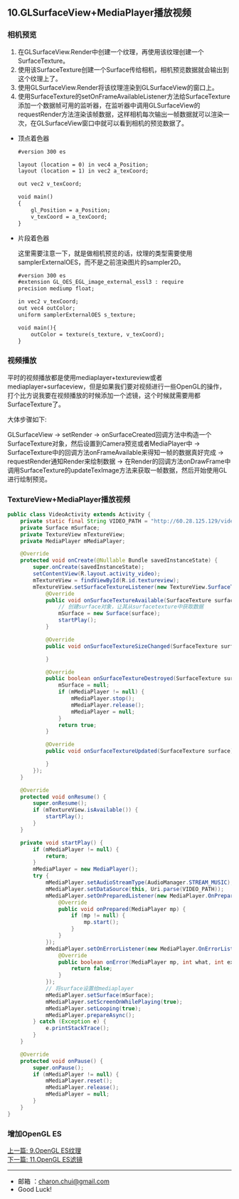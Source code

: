 ## 10.GLSurfaceView+MediaPlayer播放视频

### 相机预览

1. 在GLSurfaceView.Render中创建一个纹理，再使用该纹理创建一个SurfaceTexture。
2. 使用该SurfaceTexture创建一个Surface传给相机，相机预览数据就会输出到这个纹理上了。
3. 使用GLSurfaceView.Render将该纹理渲染到GLSurfaceView的窗口上。
4. 使用SurfaceTexture的setOnFrameAvailableListener方法给SurfaceTexture添加一个数据帧可用的监听器，在监听器中调用GLSurfaceView的requestRender方法渲染该帧数据，这样相机每次输出一帧数据就可以渲染一次，在GLSurfaceView窗口中就可以看到相机的预览数据了。

- 顶点着色器

  ```xml
  #version 300 es
  
  layout (location = 0) in vec4 a_Position;
  layout (location = 1) in vec2 a_texCoord;
  
  out vec2 v_texCoord;
  
  void main()
  {
      gl_Position = a_Position;
      v_texCoord = a_texCoord;
  }
  ```

- 片段着色器

  这里需要注意一下，就是做相机预览的话，纹理的类型需要使用samplerExternalOES，而不是之前渲染图片的sampler2D。

  ```xml
  #version 300 es
  #extension GL_OES_EGL_image_external_essl3 : require
  precision mediump float;
  
  in vec2 v_texCoord;
  out vec4 outColor;
  uniform samplerExternalOES s_texture;
  
  void main(){
      outColor = texture(s_texture, v_texCoord);
  }
  ```









### 视频播放

平时的视频播放都是使用mediaplayer+textureview或者mediaplayer+surfaceview，但是如果我们要对视频进行一些OpenGL的操作，打个比方说我要在视频播放的时候添加一个滤镜，这个时候就需要用都SurfaceTexture了。

大体步骤如下:

GLSurfaceView -> setRender -> onSurfaceCreated回调方法中构造一个SurfaceTexture对象，然后设置到Camera预览或者MediaPlayer中 -> SurfaceTexture中的回调方法onFrameAvailable来得知一帧的数据真好完成 -> requestRender通知Render来绘制数据 -> 在Render的回调方法onDrawFrame中调用SurfaceTexture的updateTexImage方法来获取一帧数据，然后开始使用GL进行绘制预览。



### TextureView+MediaPlayer播放视频

```java
public class VideoActivity extends Activity {
    private static final String VIDEO_PATH = "http://60.28.125.129/video19.ifeng.com/video06/2012/04/11/629da9ec-60d4-4814-a940-997e6487804a.mp4";
    private Surface mSurface;
    private TextureView mTextureView;
    private MediaPlayer mMediaPlayer;

    @Override
    protected void onCreate(@Nullable Bundle savedInstanceState) {
        super.onCreate(savedInstanceState);
        setContentView(R.layout.activity_video);
        mTextureView = findViewById(R.id.textureview);
        mTextureView.setSurfaceTextureListener(new TextureView.SurfaceTextureListener() {
            @Override
            public void onSurfaceTextureAvailable(SurfaceTexture surface, int width, int height) {
                // 创建surface对象，让其从surfacetexture中获取数据
                mSurface = new Surface(surface);
                startPlay();
            }

            @Override
            public void onSurfaceTextureSizeChanged(SurfaceTexture surface, int width, int height) {

            }

            @Override
            public boolean onSurfaceTextureDestroyed(SurfaceTexture surface) {
                mSurface = null;
                if (mMediaPlayer != null) {
                    mMediaPlayer.stop();
                    mMediaPlayer.release();
                    mMediaPlayer = null;
                }
                return true;
            }

            @Override
            public void onSurfaceTextureUpdated(SurfaceTexture surface) {

            }
        });
    }

    @Override
    protected void onResume() {
        super.onResume();
        if (mTextureView.isAvailable()) {
            startPlay();
        }
    }

    private void startPlay() {
        if (mMediaPlayer != null) {
            return;
        }
        mMediaPlayer = new MediaPlayer();
        try {
            mMediaPlayer.setAudioStreamType(AudioManager.STREAM_MUSIC);
            mMediaPlayer.setDataSource(this, Uri.parse(VIDEO_PATH));
            mMediaPlayer.setOnPreparedListener(new MediaPlayer.OnPreparedListener() {
                @Override
                public void onPrepared(MediaPlayer mp) {
                    if (mp != null) {
                        mp.start();
                    }
                }
            });
            mMediaPlayer.setOnErrorListener(new MediaPlayer.OnErrorListener() {
                @Override
                public boolean onError(MediaPlayer mp, int what, int extra) {
                    return false;
                }
            });
            // 将surface设置给mediaplayer
            mMediaPlayer.setSurface(mSurface);
            mMediaPlayer.setScreenOnWhilePlaying(true);
            mMediaPlayer.setLooping(true);
            mMediaPlayer.prepareAsync();
        } catch (Exception e) {
            e.printStackTrace();
        }
    }

    @Override
    protected void onPause() {
        super.onPause();
        if (mMediaPlayer != null) {
            mMediaPlayer.reset();
            mMediaPlayer.release();
            mMediaPlayer = null;
        }
    }
}
```



### 增加OpenGL ES








[上一篇: 9.OpenGL ES纹理](https://github.com/CharonChui/AndroidNote/blob/master/VideoDevelopment/OpenGL/9.OpenGL%20ES%E7%BA%B9%E7%90%86.md)  
[下一篇: 11.OpenGL ES滤镜](https://github.com/CharonChui/AndroidNote/blob/master/VideoDevelopment/OpenGL/11.OpenGL%20ES%E6%BB%A4%E9%95%9C.md)

---

- 邮箱 ：charon.chui@gmail.com  
- Good Luck! 











